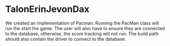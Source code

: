 # TalonErinJevonDax
We created an implementation of Pacman. Running the PacMan class will run the start the game.
The user will also have to ensure they are connected to the database, otherwise, the score
tracking will not run. The build path should also contain the driver to connect to the database.
